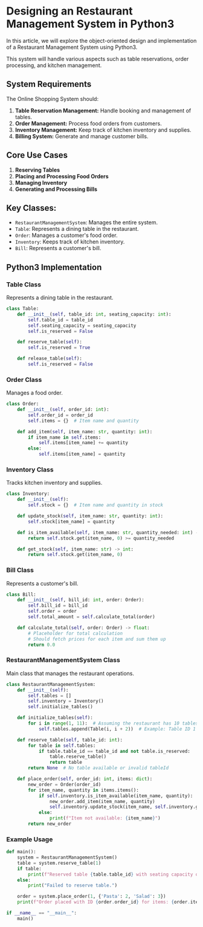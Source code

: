 # Designing an Restaurant Management System in Python3

In this article, we will explore the object-oriented design and implementation of a Restaurant Management System using Python3. 

This system will handle various aspects such as table reservations, order processing, and kitchen management.

## System Requirements

The Online Shopping System should:

1. **Table Reservation Management:** Handle booking and management of tables.
2. **Order Management:** Process food orders from customers.
3. **Inventory Management:** Keep track of kitchen inventory and supplies.
4. **Billing System:** Generate and manage customer bills.

## Core Use Cases

1. **Reserving Tables**
2. **Placing and Processing Food Orders**
3. **Managing Inventory**
4. **Generating and Processing Bills**

## Key Classes:
- `RestaurantManagementSystem`: Manages the entire system.
- `Table`: Represents a dining table in the restaurant.
- `Order`: Manages a customer's food order.
- `Inventory`: Keeps track of kitchen inventory.
- `Bill`: Represents a customer's bill.

## Python3 Implementation

### Table Class
Represents a dining table in the restaurant.
```python
class Table:
    def __init__(self, table_id: int, seating_capacity: int):
        self.table_id = table_id
        self.seating_capacity = seating_capacity
        self.is_reserved = False

    def reserve_table(self):
        self.is_reserved = True

    def release_table(self):
        self.is_reserved = False

```
### Order Class
Manages a food order.
```python
class Order:
    def __init__(self, order_id: int):
        self.order_id = order_id
        self.items = {}  # Item name and quantity

    def add_item(self, item_name: str, quantity: int):
        if item_name in self.items:
            self.items[item_name] += quantity
        else:
            self.items[item_name] = quantity

```
### Inventory Class
Tracks kitchen inventory and supplies.
```python
class Inventory:
    def __init__(self):
        self.stock = {}  # Item name and quantity in stock

    def update_stock(self, item_name: str, quantity: int):
        self.stock[item_name] = quantity

    def is_item_available(self, item_name: str, quantity_needed: int) -> bool:
        return self.stock.get(item_name, 0) >= quantity_needed

    def get_stock(self, item_name: str) -> int:
        return self.stock.get(item_name, 0)

```
### Bill Class
Represents a customer's bill.
```python
class Bill:
    def __init__(self, bill_id: int, order: Order):
        self.bill_id = bill_id
        self.order = order
        self.total_amount = self.calculate_total(order)

    def calculate_total(self, order: Order) -> float:
        # Placeholder for total calculation
        # Should fetch prices for each item and sum them up
        return 0.0

```
### RestaurantManagementSystem Class
Main class that manages the restaurant operations.
```python
class RestaurantManagementSystem:
    def __init__(self):
        self.tables = []
        self.inventory = Inventory()
        self.initialize_tables()

    def initialize_tables(self):
        for i in range(1, 11):  # Assuming the restaurant has 10 tables
            self.tables.append(Table(i, i + 2))  # Example: Table ID 1 with 3 seats, etc.

    def reserve_table(self, table_id: int):
        for table in self.tables:
            if table.table_id == table_id and not table.is_reserved:
                table.reserve_table()
                return table
        return None  # No table available or invalid tableId

    def place_order(self, order_id: int, items: dict):
        new_order = Order(order_id)
        for item_name, quantity in items.items():
            if self.inventory.is_item_available(item_name, quantity):
                new_order.add_item(item_name, quantity)
                self.inventory.update_stock(item_name, self.inventory.get_stock(item_name) - quantity)
            else:
                print(f"Item not available: {item_name}")
        return new_order

```

### Example Usage
``` python
def main():
    system = RestaurantManagementSystem()
    table = system.reserve_table(1)
    if table:
        print(f"Reserved table {table.table_id} with seating capacity of {table.seating_capacity}")
    else:
        print("Failed to reserve table.")

    order = system.place_order(1, {'Pasta': 2, 'Salad': 3})
    print(f"Order placed with ID {order.order_id} for items: {order.items}")

if __name__ == "__main__":
    main()

```